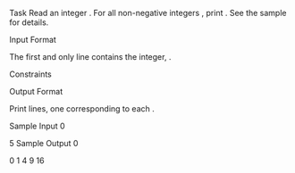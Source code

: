Task 
Read an integer . For all non-negative integers , print . See the sample for details.

Input Format

The first and only line contains the integer, .

Constraints


Output Format

Print  lines, one corresponding to each .

Sample Input 0

5
Sample Output 0

0
1
4
9
16
